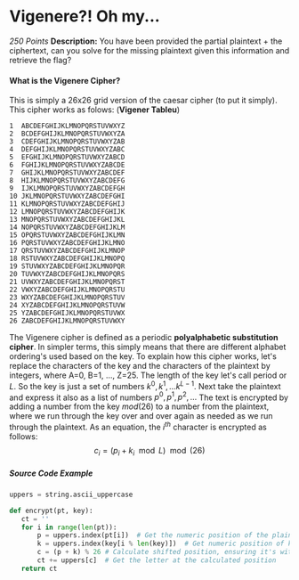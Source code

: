 # Vigenere?! Oh my...
*250 Points*
**Description:** You have been provided the partial plaintext + the ciphertext, can you solve for the missing plaintext given this information and retrieve the flag?

#### What is the Vigenere Cipher?
This is simply a 26x26 grid version of the caesar cipher (to put it simply).
This cipher works as folows:
(**Vigener Tableu**)
```plaintext
1  ABCDEFGHIJKLMNOPQRSTUVWXYZ
2  BCDEFGHIJKLMNOPQRSTUVWXYZA
3  CDEFGHIJKLMNOPQRSTUVWXYZAB
4  DEFGHIJKLMNOPQRSTUVWXYZABC
5  EFGHIJKLMNOPQRSTUVWXYZABCD
6  FGHIJKLMNOPQRSTUVWXYZABCDE
7  GHIJKLMNOPQRSTUVWXYZABCDEF
8  HIJKLMNOPQRSTUVWXYZABCDEFG
9  IJKLMNOPQRSTUVWXYZABCDEFGH
10 JKLMNOPQRSTUVWXYZABCDEFGHI
11 KLMNOPQRSTUVWXYZABCDEFGHIJ
12 LMNOPQRSTUVWXYZABCDEFGHIJK
13 MNOPQRSTUVWXYZABCDEFGHIJKL
14 NOPQRSTUVWXYZABCDEFGHIJKLM
15 OPQRSTUVWXYZABCDEFGHIJKLMN
16 PQRSTUVWXYZABCDEFGHIJKLMNO
17 QRSTUVWXYZABCDEFGHIJKLMNOP
18 RSTUVWXYZABCDEFGHIJKLMNOPQ
19 STUVWXYZABCDEFGHIJKLMNOPQR
20 TUVWXYZABCDEFGHIJKLMNOPQRS
21 UVWXYZABCDEFGHIJKLMNOPQRST
22 VWXYZABCDEFGHIJKLMNOPQRSTU
23 WXYZABCDEFGHIJKLMNOPQRSTUV
24 XYZABCDEFGHIJKLMNOPQRSTUVW
25 YZABCDEFGHIJKLMNOPQRSTUVWX
26 ZABCDEFGHIJKLMNOPQRSTUVWXY
```
The Vigenere cipher is defined as a periodic **polyalphabetic substitution cipher**. In simpler terms, this simply means that there are different alphabet ordering's used based on the key. To explain how this cipher works, let's replace the characters of the key and the characters of the plaintext by integers, where A=0, B=1, ..., Z=25. The length of the key let's call period or $L$. So the key is just a set of numbers $k^0, k^1, ... k^{L-1}$. Next take the plaintext and express it also as a list of numbers $p^0, p^1, p^2, ...$
The text is encrypted by adding a number from the key $mod (26)$ to a number from the plaintext, where we run through the key over and over again as needed as we run through the plaintext. As an equation, the $i^{th}$ character is encrypted as follows:
$$c_i = (p_i+k_i \mod L) \mod (26)$$


##### Source Code Example
```python
uppers = string.ascii_uppercase  

def encrypt(pt, key):
   ct = ''
   for i in range(len(pt)):
       p = uppers.index(pt[i])  # Get the numeric position of the plaintext letter
       k = uppers.index(key[i % len(key)])  # Get numeric position of keyword letter  
       c = (p + k) % 26 # Calculate shifted position, ensuring it's within 0-25
       ct += uppers[c]  # Get the letter at the calculated position
   return ct

```
